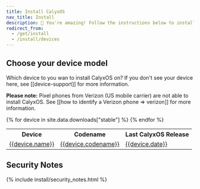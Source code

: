 ```yaml
---
title: Install CalyxOS
nav_title: Install
description: 🥳 You're amazing! Follow the instructions below to install CalyxOS!
redirect_from:
  - /get/install
  - /install/devices
---
```


## Choose your device model

Which device to you wan to install CalyxOS on? If you don't see your device here, see [[device-support]] for more information.

**Please note:** Pixel phones from Verizon (US mobile carrier) are not able to install CalyxOS. See [[how to identify a Verizon phone => verizon]] for more information.

<table class="table table-striped download">
<tr>
<th>Device</th>
<th>Codename</th>
<th>Last CalyxOS Release</th>
</tr>
{% for device in site.data.downloads["stable"] %}
<tr>
<td><a href="./devices/{{device.codename}}">{{device.name}}</a></td>
<td><a href="./devices/{{device.codename}}">{{device.codename}}</a></td>
<td><a href="./devices/{{device.codename}}">{{device.date}}</a></td>
</tr>
{% endfor %}
</table>

## Security Notes

{% include install/security_notes.html %}